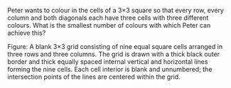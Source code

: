 Peter wants to colour in the cells of a 3×3 square so that every row, every column and both diagonals each have three cells with three different colours. What is the smallest number of colours with which Peter can achieve this?

Figure: A blank 3×3 grid consisting of nine equal square cells arranged in three rows and three columns. The grid is drawn with a thick black outer border and thick equally spaced internal vertical and horizontal lines forming the nine cells. Each cell interior is blank and unnumbered; the intersection points of the lines are centered within the grid.
